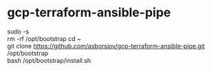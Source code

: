 # gcp-terraform-ansible-pipe
sudo -s<br>
rm -rf /opt/bootstrap
cd ~<br>
git clone https://github.com/asborsiov/gcp-terraform-ansible-pipe.git /opt/bootstrap<br>
bash /opt/bootstrap/install.sh<br>
